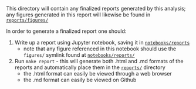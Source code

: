 This directory will contain any finalized reports generated by this analysis; any figures generated in this report will likewise be found in [`reports/figures/`](../reports/figures/)

In order to generate a finalized report one should:

1. Write up a report using Jupyter notebook, saving it in [`notebooks/reports`](../notebooks/reports/)
   - note that any figure referenced in this notebook should use the `figures/` symlink found at [`notebooks/reports/`](../notebooks/reports/figures/)
2. Run `make report` - this will generate both .html and .md formats of the reports and automatically place them in the [`reports/`](../reports/) directory
   - the .html format can easily be viewed through a web browser
   - the .md format can easily be viewed on Github
